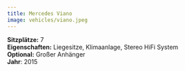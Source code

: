 ```yaml
---
title: Mercedes Viano
image: vehicles/viano.jpeg
---
```


**Sitzplätze:** 7<br>
**Eigenschaften:** Liegesitze, Klimaanlage, Stereo HiFi System<br>
**Optional:** Großer Anhänger<br>
**Jahr**: 2015<br>